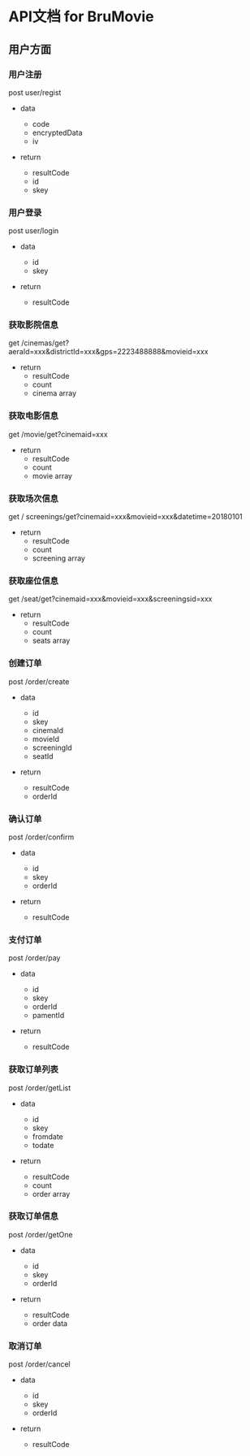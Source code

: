 # API文档 for BruMovie

## 用户方面

### 用户注册
post user/regist
- data
	- code
	- encryptedData
	- iv

- return
	- resultCode
	- id
	- skey

### 用户登录
post user/login
- data
	- id
	- skey

- return
	- resultCode

### 获取影院信息
get /cinemas/get?aeraId=xxx&districtId=xxx&gps=2223488888&movieid=xxx
- return
	- resultCode
	- count
	- cinema array

### 获取电影信息
get /movie/get?cinemaid=xxx
- return
	- resultCode
	- count
	- movie array

### 获取场次信息
get / screenings/get?cinemaid=xxx&movieid=xxx&datetime=20180101
- return
	- resultCode
	- count
	- screening array

### 获取座位信息
get /seat/get?cinemaid=xxx&movieid=xxx&screeningsid=xxx
- return
	- resultCode
	- count
	- seats array

### 创建订单
post /order/create
- data
	- id
	- skey
	- cinemaId
	- movieId
	- screeningId
	- seatId

- return
	- resultCode
	- orderId

### 确认订单
post /order/confirm
- data
	- id
	- skey
	- orderId

- return 
	- resultCode

### 支付订单
post /order/pay
- data
	- id
	- skey
	- orderId
	- pamentId

- return
	- resultCode

### 获取订单列表
post /order/getList
- data
	- id
	- skey
	- fromdate
	- todate

- return
	- resultCode
	- count
	- order array

### 获取订单信息
post /order/getOne
- data
	- id
	- skey
	- orderId

- return
	- resultCode
	- order data

### 取消订单
post /order/cancel
- data
	- id
	- skey
	- orderId

- return
	- resultCode